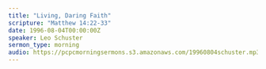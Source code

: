 ```yaml
---
title: "Living, Daring Faith"
scripture: "Matthew 14:22-33"
date: 1996-08-04T00:00:00Z
speaker: Leo Schuster
sermon_type: morning
audio: https://pcpcmorningsermons.s3.amazonaws.com/19960804schuster.mp3 
---
```



